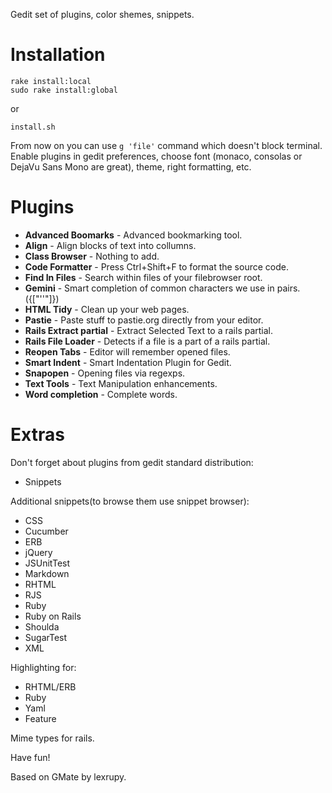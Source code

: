 Gedit set of plugins, color shemes, snippets.

# Installation

    rake install:local
    sudo rake install:global

or

    install.sh

From now on you can use `g 'file'` command which doesn't block terminal.
Enable plugins in gedit preferences, choose font (monaco, consolas or DejaVu Sans Mono are great), theme, right formatting, etc.

# Plugins

- **Advanced Boomarks** - Advanced bookmarking tool.
- **Align** - Align blocks of text into collumns.
- **Class Browser** - Nothing to add.
- **Code Formatter** - Press Ctrl+Shift+F to format the source code.
- **Find In Files** - Search within files of your filebrowser root.
- **Gemini** - Smart completion of common characters we use in pairs. ({\["''"\]})
- **HTML Tidy** - Clean up your web pages.
- **Pastie** - Paste stuff to pastie.org directly from your editor.
- **Rails Extract partial** - Extract Selected Text to a rails partial.
- **Rails File Loader** - Detects if a file is a part of a rails partial.
- **Reopen Tabs** - Editor will remember opened files.
- **Smart Indent** - Smart Indentation Plugin for Gedit.
- **Snapopen** - Opening files via regexps.
- **Text Tools** - Text Manipulation enhancements.
- **Word completion** - Complete words.

# Extras

Don't forget about plugins from gedit standard distribution:

- Snippets

Additional snippets(to browse them use snippet browser):

- CSS
- Cucumber
- ERB
- jQuery
- JSUnitTest
- Markdown
- RHTML
- RJS
- Ruby
- Ruby on Rails
- Shoulda
- SugarTest
- XML

Highlighting for:

- RHTML/ERB
- Ruby
- Yaml
- Feature

Mime types for rails.

Have fun!

Based on GMate by lexrupy.
